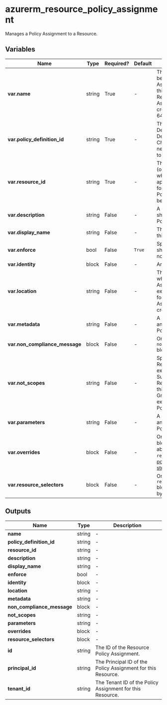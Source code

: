 # azurerm_resource_policy_assignment

Manages a Policy Assignment to a Resource.

## Variables

| Name | Type | Required? |  Default  |  Description |
| ---- | ---- | --------- |  ----------- | ----------- |
| **var.name** | string | True | -  |  The name which should be used for this Policy Assignment. Changing this forces a new Resource Policy Assignment to be created. Cannot exceed 64 characters in length. | 
| **var.policy_definition_id** | string | True | -  |  The ID of the Policy Definition or Policy Definition Set. Changing this forces a new Policy Assignment to be created. | 
| **var.resource_id** | string | True | -  |  The ID of the Resource (or Resource Scope) where this should be applied. Changing this forces a new Resource Policy Assignment to be created. | 
| **var.description** | string | False | -  |  A description which should be used for this Policy Assignment. | 
| **var.display_name** | string | False | -  |  The Display Name for this Policy Assignment. | 
| **var.enforce** | bool | False | `True`  |  Specifies if this Policy should be enforced or not? Defaults to `true`. | 
| **var.identity** | block | False | -  |  An `identity` block. | 
| **var.location** | string | False | -  |  The Azure Region where the Policy Assignment should exist. Changing this forces a new Policy Assignment to be created. | 
| **var.metadata** | string | False | -  |  A JSON mapping of any Metadata for this Policy. | 
| **var.non_compliance_message** | block | False | -  |  One or more `non_compliance_message` blocks. | 
| **var.not_scopes** | string | False | -  |  Specifies a list of Resource Scopes (for example a Subscription, or a Resource Group) within this Management Group which are excluded from this Policy. | 
| **var.parameters** | string | False | -  |  A JSON mapping of any Parameters for this Policy. | 
| **var.overrides** | block | False | -  |  One or more `overrides` blocks. More detail about `overrides` and `resource_selectors` see [policy assignment structure](https://learn.microsoft.com/en-us/azure/governance/policy/concepts/assignment-structure#resource-selectors-preview) | 
| **var.resource_selectors** | block | False | -  |  One or more `resource_selectors` blocks to filter polices by resource properties. | 



## Outputs

| Name | Type | Description |
| ---- | ---- | --------- | 
| **name** | string  | - | 
| **policy_definition_id** | string  | - | 
| **resource_id** | string  | - | 
| **description** | string  | - | 
| **display_name** | string  | - | 
| **enforce** | bool  | - | 
| **identity** | block  | - | 
| **location** | string  | - | 
| **metadata** | string  | - | 
| **non_compliance_message** | block  | - | 
| **not_scopes** | string  | - | 
| **parameters** | string  | - | 
| **overrides** | block  | - | 
| **resource_selectors** | block  | - | 
| **id** | string  | The ID of the Resource Policy Assignment. | 
| **principal_id** | string  | The Principal ID of the Policy Assignment for this Resource. | 
| **tenant_id** | string  | The Tenant ID of the Policy Assignment for this Resource. | 